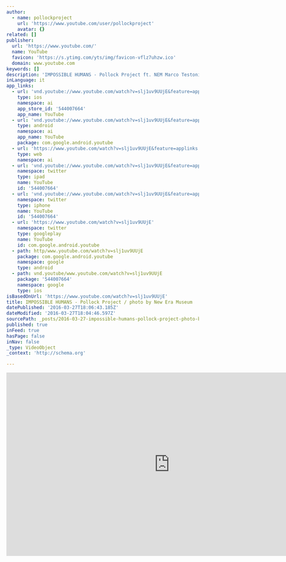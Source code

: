 ```yaml
---
author:
  - name: pollockproject
    url: 'https://www.youtube.com/user/pollockproject'
    avatar: {}
related: []
publisher:
  url: 'https://www.youtube.com/'
  name: YouTube
  favicon: 'https://s.ytimg.com/yts/img/favicon-vflz7uhzw.ico'
  domain: www.youtube.com
keywords: []
description: 'IMPOSSIBLE HUMANS - Pollock Project ft. NEM Marco Testoni (piano, caisa drum), Simone Salza (alto sax), Elisabetta Antonini (vocal, live electronics). AH!'
inLanguage: it
app_links:
  - url: 'vnd.youtube://www.youtube.com/watch?v=slj1uv9UUjE&feature=applinks'
    type: ios
    namespace: ai
    app_store_id: '544007664'
    app_name: YouTube
  - url: 'vnd.youtube://www.youtube.com/watch?v=slj1uv9UUjE&feature=applinks'
    type: android
    namespace: ai
    app_name: YouTube
    package: com.google.android.youtube
  - url: 'https://www.youtube.com/watch?v=slj1uv9UUjE&feature=applinks'
    type: web
    namespace: ai
  - url: 'vnd.youtube://www.youtube.com/watch?v=slj1uv9UUjE&feature=applinks'
    namespace: twitter
    type: ipad
    name: YouTube
    id: '544007664'
  - url: 'vnd.youtube://www.youtube.com/watch?v=slj1uv9UUjE&feature=applinks'
    namespace: twitter
    type: iphone
    name: YouTube
    id: '544007664'
  - url: 'https://www.youtube.com/watch?v=slj1uv9UUjE'
    namespace: twitter
    type: googleplay
    name: YouTube
    id: com.google.android.youtube
  - path: http/www.youtube.com/watch?v=slj1uv9UUjE
    package: com.google.android.youtube
    namespace: google
    type: android
  - path: vnd.youtube/www.youtube.com/watch?v=slj1uv9UUjE
    package: '544007664'
    namespace: google
    type: ios
isBasedOnUrl: 'https://www.youtube.com/watch?v=slj1uv9UUjE'
title: IMPOSSIBLE HUMANS - Pollock Project / photo by New Era Museum
datePublished: '2016-03-27T18:06:43.185Z'
dateModified: '2016-03-27T18:04:46.597Z'
sourcePath: _posts/2016-03-27-impossible-humans-pollock-project-photo-by-new-era-museu.md
published: true
inFeed: true
hasPage: false
inNav: false
_type: VideoObject
_context: 'http://schema.org'

---
```

<iframe src="https://cdn.embedly.com/widgets/media.html?src=https%3A%2F%2Fwww.youtube.com%2Fembed%2Fslj1uv9UUjE%3Ffeature%3Doembed&amp;url=https%3A%2F%2Fwww.youtube.com%2Fwatch%3Fv%3Dslj1uv9UUjE&amp;image=https%3A%2F%2Fi.ytimg.com%2Fvi%2Fslj1uv9UUjE%2Fhqdefault.jpg&amp;key=b7d04c9b404c499eba89ee7072e1c4f7&amp;type=text%2Fhtml&amp;schema=youtube" width="854" height="480" scrolling="no" frameborder="0" allowfullscreen="allowfullscreen" style=""></iframe>
